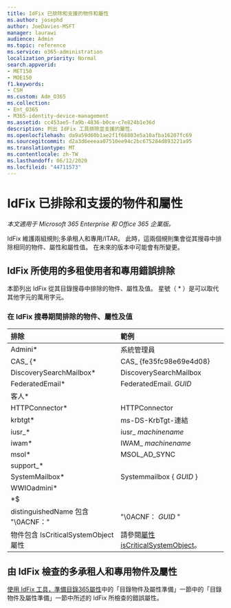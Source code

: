 ```yaml
---
title: IdFix 已排除和支援的物件和屬性
ms.author: josephd
author: JoeDavies-MSFT
manager: laurawi
audience: Admin
ms.topic: reference
ms.service: o365-administration
localization_priority: Normal
search.appverid:
- MET150
- MOE150
f1.keywords:
- CSH
ms.custom: Adm_O365
ms.collection:
- Ent_O365
- M365-identity-device-management
ms.assetid: cc453ae5-fa9b-4836-b0ce-c7e824b1e36d
description: 列出 IdFix 工具排除並支援的屬性。
ms.openlocfilehash: da9a59d60b1ae2f1f68803e5a10afba16207fc69
ms.sourcegitcommit: d2a3d6eeeaa07510ee94c2bc675284d893221a95
ms.translationtype: MT
ms.contentlocale: zh-TW
ms.lasthandoff: 06/12/2020
ms.locfileid: "44711573"
---
```

# <a name="idfix-excluded-and-supported-objects-and-attributes"></a>IdFix 已排除和支援的物件和屬性

*本文適用于 Microsoft 365 Enterprise 和 Office 365 企業版。*

IdFix 維護兩組規則;多承租人和專用/ITAR。 此時，這兩個規則集會從其搜尋中排除相同的物件、屬性和屬性值。 在未來的版本中可能會有所變更。
  
## <a name="multi-tenant-and-dedicated-error-exclusions-used-by-idfix"></a>IdFix 所使用的多租使用者和專用錯誤排除
本節列出 IdFix 從其目錄搜尋中排除的物件、屬性及值。 星號（ \* ）是可以取代其他字元的萬用字元。
  
### <a name="objects-attributes-and-values-excluded-during-an-idfix-search"></a>在 IdFix 搜尋期間排除的物件、屬性及值

|**排除**|**範例**|
|:-----|:-----|
|Admini\* |系統管理員 |
|CAS_ {\*  |CAS_ {fe35fc98e69e4d08} |
|DiscoverySearchMailbox\*  |DiscoverySearchMailbox  |
|FederatedEmail\* |FederatedEmail. *GUID* |
|客人\* ||
|HTTPConnector\*  |HTTPConnector |
|krbtgt\* |ms-DS-KrbTgt-連結 |
|iusr_\* |iusr_ *machinename* |
|iwam\*  |IWAM_ *machinename* |
|msol\* |MSOL_AD_SYNC |
|support_\* ||
|SystemMailbox\* |Systemmailbox { *GUID* }|
|WWIOadmini\*  ||
|\*$ ||
|distinguishedName 包含 "\0ACNF："|"\0ACNF： *GUID* " |
|物件包含 IsCriticalSystemObject 屬性 |請參閱[屬性 isCriticalSystemObject](https://go.microsoft.com/fwlink/p/?LinkId=401169)。 |
   
## <a name="multi-tenant-and-dedicated-objects-and-attributes-checked-by-idfix"></a>由 IdFix 檢查的多承租人和專用物件及屬性
[使用 IdFix 工具，準備目錄365屬性](prepare-directory-attributes-for-synch-with-idfix.md)中的「目錄物件及屬性準備」一節中的「目錄物件及屬性準備」一節中所述的 IdFix 所檢查的錯誤屬性。
  

